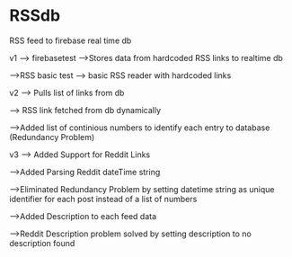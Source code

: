 # RSSdb
RSS feed to firebase real time db



v1 --> firebasetest -->Stores data from hardcoded RSS links to realtime db

   -->RSS basic test --> basic RSS reader with hardcoded links
   


v2 --> Pulls list of links from db

   --> RSS link fetched from db dynamically
   
   -->Added list of continious numbers to identify each entry to database (Redundancy Problem)
   


v3 --> Added Support for Reddit Links

   -->Added Parsing Reddit dateTime string
   
   -->Eliminated Redundancy Problem by setting datetime string as unique identifier for each post instead of a list of numbers
   
   -->Added Description to each feed data
   
   -->Reddit Description problem solved by setting description to no description found
